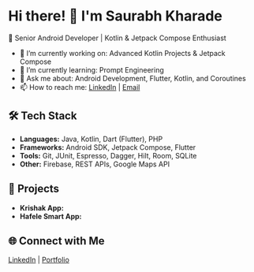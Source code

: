 # Hi there! 👋 I'm Saurabh Kharade
🎯 Senior Android Developer | Kotlin & Jetpack Compose Enthusiast

- 🔭 I’m currently working on: Advanced Kotlin Projects & Jetpack Compose
- 🌱 I’m currently learning: Prompt Engineering 
- 💬 Ask me about: Android Development, Flutter, Kotlin, and Coroutines
- 📫 How to reach me: [LinkedIn](https://linkedin.com/in/saurabhkharade) | [Email](mailto:saurabhkharade2@gmail.com)

## 🛠️ Tech Stack
- **Languages:** Java, Kotlin, Dart (Flutter), PHP
- **Frameworks:** Android SDK, Jetpack Compose, Flutter
- **Tools:** Git, JUnit, Espresso, Dagger, Hilt, Room, SQLite
- **Other:** Firebase, REST APIs, Google Maps API

## 🚀 Projects
- **Krishak App:** 
- **Hafele Smart App:**

## 🌐 Connect with Me
[LinkedIn](https://linkedin.com/in/saurabhkharade) | [Portfolio](https://saurabhgraphics.in)
